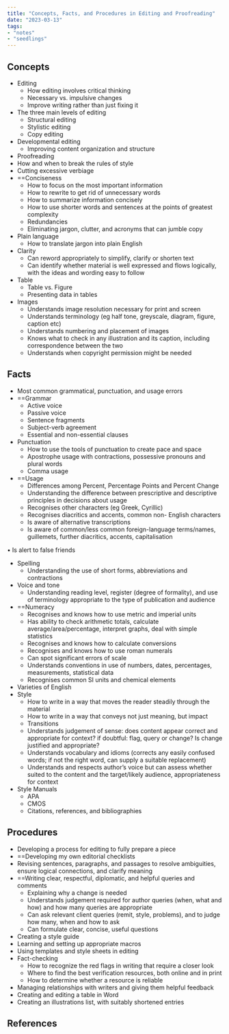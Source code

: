 ```yaml
---
title: "Concepts, Facts, and Procedures in Editing and Proofreading"
date: "2023-03-13"
tags:
- "notes"
- "seedlings"
---
```


## Concepts

- Editing
	- How editing involves critical thinking
	- Necessary vs. impulsive changes
	- Improve writing rather than just fixing it
- The three main levels of editing
	- Structural editing
	- Stylistic editing
	- Copy editing
- Developmental editing
	- Improving content organization and structure
- Proofreading
- How and when to break the rules of style
- Cutting excessive verbiage
- ==Conciseness
	- How to focus on the most important information
	- How to rewrite to get rid of unnecessary words
	- How to summarize information concisely
	- How to use shorter words and sentences at the points of greatest complexity
	- Redundancies
	- Eliminating jargon, clutter, and acronyms that can jumble copy
- Plain language
	- How to translate jargon into plain English
- Clarity
	- Can reword appropriately to simplify, clarify or shorten text
	- Can identify whether material is well expressed and flows logically, with the ideas and wording easy to follow
- Table
	- Table vs. Figure
	- Presenting data in tables
- Images
	- Understands image resolution necessary for print and screen
	- Understands terminology (eg half tone, greyscale, diagram, figure, caption etc)
	- Understands numbering and placement of images
	- Knows what to check in any illustration and its caption, including correspondence between the two
	- Understands when copyright permission might be needed

## Facts

- Most common grammatical, punctuation, and usage errors
- ==Grammar
	- Active voice
	- Passive voice
	- Sentence fragments
	- Subject-verb agreement
	- Essential and non-essential clauses
- Punctuation
	- How to use the tools of punctuation to create pace and space
	- Apostrophe usage with contractions, possessive pronouns and plural words
	- Comma usage
- ==Usage
	- Differences among Percent, Percentage Points and Percent Change
	- Understanding the difference between prescriptive and descriptive principles in decisions about usage
	- Recognises other characters (eg Greek, Cyrillic)
	- Recognises diacritics and accents, common non- English characters
	- Is aware of alternative transcriptions
	- Is aware of common/less common foreign-language terms/names, guillemets, further diacritics, accents, capitalisation

• Is alert to false friends
- Spelling
	- Understanding the use of short forms, abbreviations and contractions
- Voice and tone
	- Understanding reading level, register (degree of formality), and use of terminology appropriate to the type of publication and audience
- ==Numeracy
	- Recognises and knows how to use metric and imperial units
	- Has ability to check arithmetic totals, calculate average/area/percentage, interpret graphs, deal with simple statistics
	- Recognises and knows how to calculate conversions
	- Recognises and knows how to use roman numerals
	- Can spot significant errors of scale
	- Understands conventions in use of numbers, dates, percentages, measurements, statistical data
	- Recognises common SI units and chemical elements
- Varieties of English
- Style
	- How to write in a way that moves the reader steadily through the material
	- How to write in a way that conveys not just meaning, but impact
	- Transitions
	- Understands judgement of sense: does content appear correct and appropriate for context? if doubtful: flag, query or change? Is change justified and appropriate?
	- Understands vocabulary and idioms (corrects any easily confused words; if not the right word, can supply a suitable replacement)
	- Understands and respects author’s voice but can assess whether suited to the content and the target/likely audience, appropriateness for context
- Style Manuals
	- APA
	- CMOS
	- Citations, references, and bibliographies

## Procedures

- Developing a process for editing to fully prepare a piece
- ==Developing my own editorial checklists
- Revising sentences, paragraphs, and passages to resolve ambiguities, ensure logical connections, and clarify meaning
- ==Writing clear, respectful, diplomatic, and helpful queries and comments
	- Explaining why a change is needed
	- Understands judgement required for author queries (when, what and how) and how many queries are appropriate
	- Can ask relevant client queries (remit, style, problems), and to judge how many, when and how to ask
	- Can formulate clear, concise, useful questions
- Creating a style guide
- Learning and setting up appropriate macros
- Using templates and style sheets in editing
- Fact-checking
	- How to recognize the red flags in writing that require a closer look
	- Where to find the best verification resources, both online and in print
	- How to determine whether a resource is reliable
- Managing relationships with writers and giving them helpful feedback
- Creating and editing a table in Word
- Creating an illustrations list, with suitably shortened entries



## References